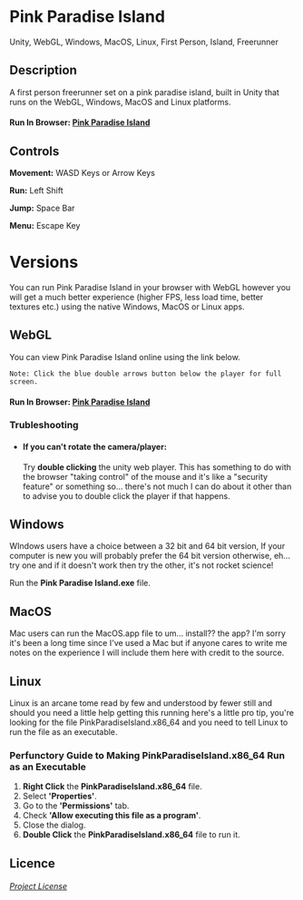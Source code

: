 # Pink Paradise Island
Unity, WebGL, Windows, MacOS, Linux, First Person, Island, Freerunner

## Description
A first person freerunner set on a pink paradise island, built in Unity that runs on the WebGL, Windows, MacOS and Linux platforms.

#### Run In Browser: [Pink Paradise Island](https://geekgirljoy.github.io/PinkParadiseIsland/WebGL/index.html)

## Controls

**Movement:** WASD Keys or Arrow Keys

**Run:** Left Shift

**Jump:** Space Bar

**Menu:** Escape Key


# Versions

You can run Pink Paradise Island in your browser with WebGL however you will get a much better experience (higher FPS, less load time, better textures etc.) using the native Windows, MacOS or Linux apps.

## WebGL
You can view Pink Paradise Island online using the link below. 

    Note: Click the blue double arrows button below the player for full screen.

#### Run In Browser: [Pink Paradise Island](https://geekgirljoy.github.io/PinkParadiseIsland/WebGL/index.html)

### Trubleshooting

* #### If you can't rotate the camera/player: 
    Try **double clicking** the unity web player. This has something to do with the browser "taking control" of the mouse and it's like a "security feature" or something so... there's not      much I can do about it other than to advise you to double click the player if that happens. 


## Windows
WIndows users have a choice between a 32 bit and 64 bit version, If your computer is new you will probably prefer the 64 bit version otherwise, eh... try one and if it doesn't work then try the other, it's not rocket science!

Run the **Pink Paradise Island.exe** file.

## MacOS
Mac users can run the MacOS.app file to um... install?? the app? I'm sorry it's been a long time since I've used a Mac but if anyone cares to write me notes on the experience I will include them here with credit to the source.

## Linux
Linux is an arcane tome read by few and understood by fewer still and should you need a little help getting this running here's a little pro tip, you're looking for the file PinkParadiseIsland.x86_64 and you need to tell Linux to run the file as an executable.

### Perfunctory Guide to Making PinkParadiseIsland.x86_64 Run as an Executable

1. **Right Click** the **PinkParadiseIsland.x86_64** file.
2. Select **'Properties'**.
3. Go to the **'Permissions'** tab.
4. Check **'Allow executing this file as a program'**.
5. Close the dialog.
6. **Double Click** the **PinkParadiseIsland.x86_64** file to run it.


## Licence
###### [Project License](LICENSE)
